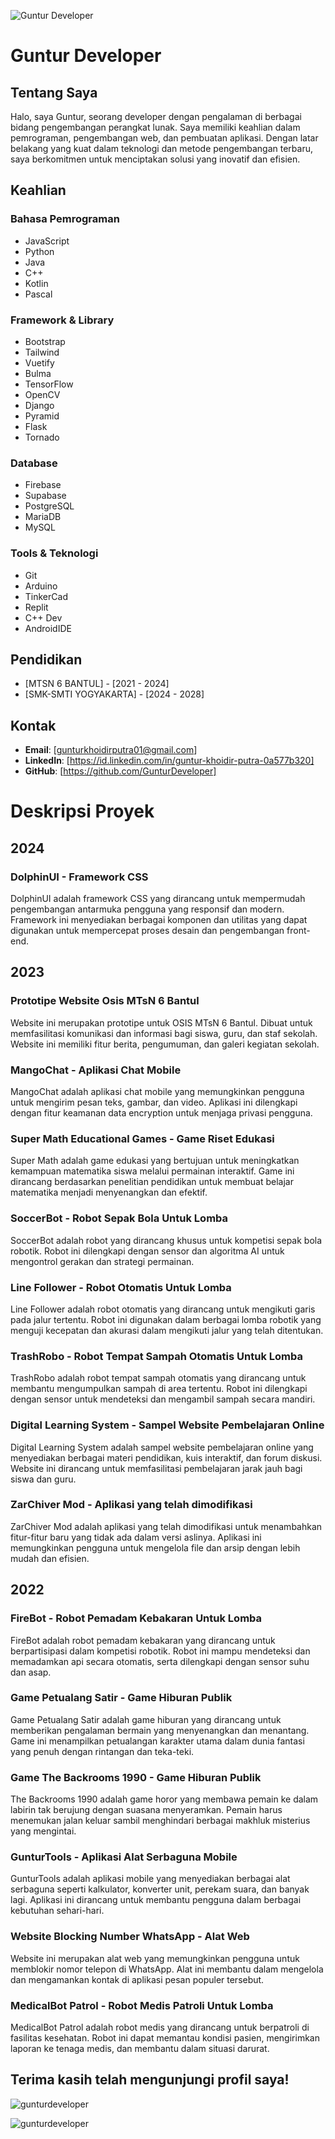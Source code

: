 ![Guntur Developer](https://avatars.githubusercontent.com/u/161219490?v=4)
# Guntur Developer
## Tentang Saya

Halo, saya Guntur, seorang developer dengan pengalaman di berbagai bidang pengembangan perangkat lunak. Saya memiliki keahlian dalam pemrograman, pengembangan web, dan pembuatan aplikasi. Dengan latar belakang yang kuat dalam teknologi dan metode pengembangan terbaru, saya berkomitmen untuk menciptakan solusi yang inovatif dan efisien.

## Keahlian

### Bahasa Pemrograman
- JavaScript
- Python
- Java
- C++
- Kotlin
- Pascal

### Framework & Library
- Bootstrap
- Tailwind
- Vuetify
- Bulma
- TensorFlow
- OpenCV
- Django
- Pyramid
- Flask
- Tornado

### Database
- Firebase
- Supabase
- PostgreSQL
- MariaDB
- MySQL

### Tools & Teknologi
- Git
- Arduino
- TinkerCad
- Replit
- C++ Dev
- AndroidIDE
  
## Pendidikan
- [MTSN 6 BANTUL] - [2021 - 2024]
- [SMK-SMTI YOGYAKARTA] - [2024 - 2028]

## Kontak

- **Email**: [gunturkhoidirputra01@gmail.com]
- **LinkedIn**: [https://id.linkedin.com/in/guntur-khoidir-putra-0a577b320]
- **GitHub**: [https://github.com/GunturDeveloper]

# Deskripsi Proyek

## 2024
### DolphinUI - Framework CSS
DolphinUI adalah framework CSS yang dirancang untuk mempermudah pengembangan antarmuka pengguna yang responsif dan modern. Framework ini menyediakan berbagai komponen dan utilitas yang dapat digunakan untuk mempercepat proses desain dan pengembangan front-end.

## 2023
### Prototipe Website Osis MTsN 6 Bantul
Website ini merupakan prototipe untuk OSIS MTsN 6 Bantul. Dibuat untuk memfasilitasi komunikasi dan informasi bagi siswa, guru, dan staf sekolah. Website ini memiliki fitur berita, pengumuman, dan galeri kegiatan sekolah.

### MangoChat - Aplikasi Chat Mobile
MangoChat adalah aplikasi chat mobile yang memungkinkan pengguna untuk mengirim pesan teks, gambar, dan video. Aplikasi ini dilengkapi dengan fitur keamanan data encryption untuk menjaga privasi pengguna.

### Super Math Educational Games - Game Riset Edukasi
Super Math adalah game edukasi yang bertujuan untuk meningkatkan kemampuan matematika siswa melalui permainan interaktif. Game ini dirancang berdasarkan penelitian pendidikan untuk membuat belajar matematika menjadi menyenangkan dan efektif.

### SoccerBot - Robot Sepak Bola Untuk Lomba
SoccerBot adalah robot yang dirancang khusus untuk kompetisi sepak bola robotik. Robot ini dilengkapi dengan sensor dan algoritma AI untuk mengontrol gerakan dan strategi permainan.

### Line Follower - Robot Otomatis Untuk Lomba
Line Follower adalah robot otomatis yang dirancang untuk mengikuti garis pada jalur tertentu. Robot ini digunakan dalam berbagai lomba robotik yang menguji kecepatan dan akurasi dalam mengikuti jalur yang telah ditentukan.

### TrashRobo - Robot Tempat Sampah Otomatis Untuk Lomba
TrashRobo adalah robot tempat sampah otomatis yang dirancang untuk membantu mengumpulkan sampah di area tertentu. Robot ini dilengkapi dengan sensor untuk mendeteksi dan mengambil sampah secara mandiri.

### Digital Learning System - Sampel Website Pembelajaran Online
Digital Learning System adalah sampel website pembelajaran online yang menyediakan berbagai materi pendidikan, kuis interaktif, dan forum diskusi. Website ini dirancang untuk memfasilitasi pembelajaran jarak jauh bagi siswa dan guru.

### ZarChiver Mod - Aplikasi yang telah dimodifikasi
ZarChiver Mod adalah aplikasi yang telah dimodifikasi untuk menambahkan fitur-fitur baru yang tidak ada dalam versi aslinya. Aplikasi ini memungkinkan pengguna untuk mengelola file dan arsip dengan lebih mudah dan efisien.

## 2022
### FireBot - Robot Pemadam Kebakaran Untuk Lomba
FireBot adalah robot pemadam kebakaran yang dirancang untuk berpartisipasi dalam kompetisi robotik. Robot ini mampu mendeteksi dan memadamkan api secara otomatis, serta dilengkapi dengan sensor suhu dan asap.

### Game Petualang Satir - Game Hiburan Publik
Game Petualang Satir adalah game hiburan yang dirancang untuk memberikan pengalaman bermain yang menyenangkan dan menantang. Game ini menampilkan petualangan karakter utama dalam dunia fantasi yang penuh dengan rintangan dan teka-teki.

### Game The Backrooms 1990 - Game Hiburan Publik
The Backrooms 1990 adalah game horor yang membawa pemain ke dalam labirin tak berujung dengan suasana menyeramkan. Pemain harus menemukan jalan keluar sambil menghindari berbagai makhluk misterius yang mengintai.

### GunturTools - Aplikasi Alat Serbaguna Mobile
GunturTools adalah aplikasi mobile yang menyediakan berbagai alat serbaguna seperti kalkulator, konverter unit, perekam suara, dan banyak lagi. Aplikasi ini dirancang untuk membantu pengguna dalam berbagai kebutuhan sehari-hari.

### Website Blocking Number WhatsApp - Alat Web
Website ini merupakan alat web yang memungkinkan pengguna untuk memblokir nomor telepon di WhatsApp. Alat ini membantu dalam mengelola dan mengamankan kontak di aplikasi pesan populer tersebut.

### MedicalBot Patrol - Robot Medis Patroli Untuk Lomba
MedicalBot Patrol adalah robot medis yang dirancang untuk berpatroli di fasilitas kesehatan. Robot ini dapat memantau kondisi pasien, mengirimkan laporan ke tenaga medis, dan membantu dalam situasi darurat.

Terima kasih telah mengunjungi profil saya! 
---


<p><img align="center" src="https://github-readme-stats.vercel.app/api/top-langs?username=gunturdeveloper&show_icons=true&locale=en&layout=compact" alt="gunturdeveloper" /></p>
<p><img align="center" src="https://github-readme-streak-stats.herokuapp.com/?user=gunturdeveloper&" alt="gunturdeveloper" /></p>
